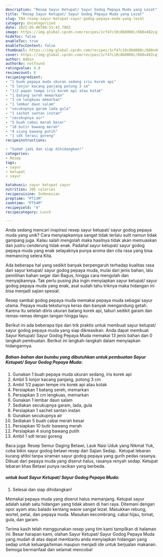```yaml
---
description: "Resep Sayur Ketupat/ Sayur Godog Pepaya Muda yang Lezat"
title: "Resep Sayur Ketupat/ Sayur Godog Pepaya Muda yang Lezat"
slug: 504-resep-sayur-ketupat-sayur-godog-pepaya-muda-yang-lezat
category: Uncategorized
date: 2022-05-06T08:53:43.796Z
image: https://img-global.cpcdn.com/recipes/1cf47c10c8b8008c/680x482cq70/sayur-ketupat-sayur-godog-pepaya-muda-foto-resep-utama.jpg
hideToc: false
enableToc: true
enableTocContent: false
thumbnail: https://img-global.cpcdn.com/recipes/1cf47c10c8b8008c/680x482cq70/sayur-ketupat-sayur-godog-pepaya-muda-foto-resep-utama.jpg
cover: https://img-global.cpcdn.com/recipes/1cf47c10c8b8008c/680x482cq70/sayur-ketupat-sayur-godog-pepaya-muda-foto-resep-utama.jpg
author: Admin
authorAv: notfound
ratingvalue: 4.8
reviewcount: 8
recipeingredient:
- "1 buah pepaya muda ukuran sedang iris korek api"
- "5 lonjor kacang panjang potong 3 cm"
- "1/2 papan tempe iris korek api atau kotak"
- "1 batang sereh memarkan"
- "3 cm lengkuas memarkan"
- "1 lembar daun salam"
- "secukupnya garam lada gula"
- "1 sachet santan instan"
- "secukupnya air"
- "5 buah cabai merah besar"
- "10 butir bawang merah"
- "4 siung bawang putih"
- "1 sdt terasi goreng"
recipeinstructions:

- "Sudah jadi dan siap dihidangkan!"
categories:
- Resep
tags:
- sayur
- ketupat
- sayur

katakunci: sayur ketupat sayur 
nutrition: 205 calories
recipecuisine: Indonesian
preptime: "PT13M"
cooktime: "PT54M"
recipeyield: "4"
recipecategory: Lunch

---
```





Anda sedang mencari inspirasi resep sayur ketupat/ sayur godog pepaya muda yang unik? Cara menyiapkannya sangat tidak terlalu sulit namun tidak gampang juga. Kalau salah mengolah maka hasilnya tidak akan memuaskan dan justru cenderung tidak enak. Padahal sayur ketupat/ sayur godog pepaya muda yang enak selayaknya punya aroma dan cita rasa yang bisa memancing selera Kita.





Ada beberapa hal yang sedikit banyak berpengaruh terhadap kualitas rasa dari sayur ketupat/ sayur godog pepaya muda, mulai dari jenis bahan, lalu pemilihan bahan segar dan Bagus, hingga cara mengolah dan menyajikannya. Tak perlu pusing jika ingin menyiapkan sayur ketupat/ sayur godog pepaya muda yang enak,      asal sudah tahu triknya maka hidangan ini bisa menjadi sajian spesial.














Resep sambal godog pepaya muda memakai pepaya muda sebagai sayur utama. Pepaya muda teksturnya keras dan banyak mengandung getah. Karena itu setelah diiris ukuran batang korek api, taburi sedikit garam dan remas-remas dengan tangan hingga layu.






Berikut ini ada beberapa tips dan trik praktis untuk membuat sayur ketupat/ sayur godog pepaya muda yang siap dikreasikan. Anda dapat membuat Sayur Ketupat/ Sayur Godog Pepaya Muda memakai 13 jenis bahan dan 0 langkah pembuatan. Berikut ini langkah-langkah dalam menyiapkan hidangannya.

<!--inarticleads1-->

##### Bahan-bahan dan bumbu yang dibutuhkan untuk pembuatan Sayur Ketupat/ Sayur Godog Pepaya Muda:

1. Gunakan 1 buah pepaya muda ukuran sedang, iris korek api
1. Ambil 5 lonjor kacang panjang, potong 3 cm
1. Ambil 1/2 papan tempe iris korek api atau kotak
1. Persiapkan 1 batang sereh, memarkan
1. Persiapkan 3 cm lengkuas, memarkan
1. Gunakan 1 lembar daun salam
1. Sediakan secukupnya garam, lada, gula
1. Persiapkan 1 sachet santan instan
1. Gunakan secukupnya air
1. Sediakan 5 buah cabai merah besar
1. Persiapkan 10 butir bawang merah
1. Persiapkan 4 siung bawang putih
1. Ambil 1 sdt terasi goreng


Baca juga: Resep Semur Daging Betawi, Lauk Nasi Uduk yang Nikmat Yuk, coba bikin sayur godog betawi resep dari Sajian Sedap.. Ketupat lebaran kurang afdol tanpa siraman sayur godog pepaya yang gurih pedas rasanya. Dibuat dari pepaya muda yang diserut halus, rasanya renyah sedap. Ketupat lebaran khas Betawi punya racikan yang berbeda. 

<!--inarticleads2-->

#####  untuk buat Sayur Ketupat/ Sayur Godog Pepaya Muda:


1. Selesai dan siap dihidangkan!

Memakai pepaya muda yang diserut halus memanjang. Ketupat sayur adalah salah satu hidangan yang tidak absen di hari raya. Ditemani dengan opor ayam atau balado kentang waow sangat lezat. Masukkan rebung, wortel, petai, dan pepaya muda. Masukan kecombrang, cabai hijau, tomat, gula, dan garam. 

Terima kasih telah menggunakan resep yang tim kami tampilkan di halaman ini. Besar harapan kami, olahan Sayur Ketupat/ Sayur Godog Pepaya Muda yang mudah di atas dapat membantu anda menyiapkan hidangan yang sedap untuk keluarga/teman maupun menjadi ide untuk berjualan makanan. Semoga bermanfaat dan selamat mencoba!
